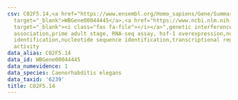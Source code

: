 ```yaml
---
csv: C02F5.14,<a href="https://www.ensembl.org/Homo_sapiens/Gene/Summary?db=core;g=WBGene00044445"
  target="_blank">WBGene00044445</a>,<a href="https://www.ncbi.nlm.nih.gov/pubmed/30894454"
  target="_blank"><i class="fas fa-file"></i></a>",genetic interference,functional
  association,prime adult stage, RNA-seq assay, hsf-1 overexpression,nucleotide sequence
  identification,nucleotide sequence identification,transcriptional regulation,up-regulates
  activity
data_alias: C02F5.14
data_id: WBGene00044445
data_numevidence: 1
data_species: Caenorhabditis elegans
data_taxid: '6239'
title: C02F5.14
---
```

